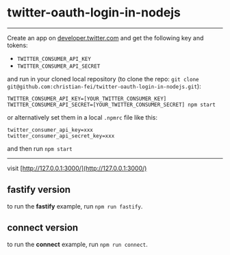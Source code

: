 # twitter-oauth-login-in-nodejs



---

Create an app on [developer.twitter.com](https://developer.twitter.com/en/apps) and get the following key and tokens:

- `TWITTER_CONSUMER_API_KEY`
- `TWITTER_CONSUMER_API_SECRET`

and run in your cloned local repository (to clone the repo: `git clone git@github.com:christian-fei/twitter-oauth-login-in-nodejs.git`):

```
TWITTER_CONSUMER_API_KEY=[YOUR_TWITTER_CONSUMER_KEY] TWITTER_CONSUMER_API_SECRET=[YOUR_TWITTER_CONSUMER_SECRET] npm start
```

or alternatively set them in a local `.npmrc` file like this:

```
twitter_consumer_api_key=xxx
twitter_consumer_api_secret_key=xxx
```

and then run `npm start`

---

visit [http://127.0.0.1:3000/](http://127.0.0.1:3000/)

## fastify version

to run the **fastify** example, run `npm run fastify`.

## connect version

to run the **connect** example, run `npm run connect`.
